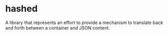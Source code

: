 # hashed
A library that represents an effort to provide a mechanism to translate back and forth between a container and JSON content.
